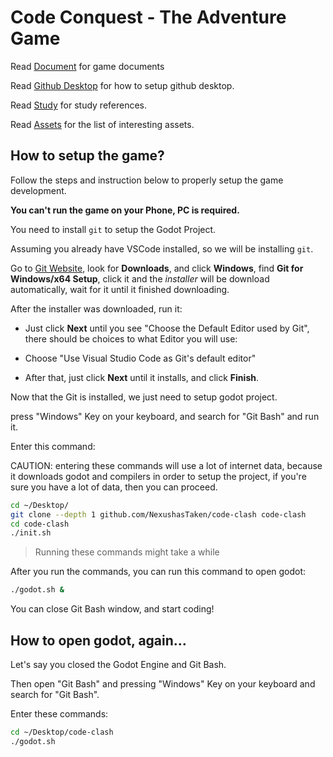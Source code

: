 # Code Conquest - The Adventure Game

Read [Document](./docs/README.md) for game documents

Read [Github Desktop](./docs/guide/git.md) for how to setup github desktop.

Read [Study](./docs/guide/study.md) for study references.

Read [Assets](./docs/assets/assets.md) for the list of interesting assets.

## How to setup the game?

Follow the steps and instruction below to properly setup the game development.

**You can't run the game on your Phone, PC is required.**

You need to install `git` to setup the Godot Project.

Assuming you already have VSCode installed, so we will be installing `git`.

Go to [Git Website](https://git-scm.com/downloads), look for **Downloads**, and click **Windows**, find **Git for Windows/x64 Setup**, click it and the *installer* will be download automatically, wait for it until it finished downloading.

After the installer was downloaded, run it:

- Just click **Next** until you see "Choose the Default Editor used by Git", there should be choices to what Editor you will use:

 - Choose "Use Visual Studio Code as Git's default editor"

 - After that, just click **Next** until it installs, and click **Finish**.

Now that the Git is installed, we just need to setup godot project.

press "Windows" Key on your keyboard, and search for "Git Bash" and run it.

Enter this command:

CAUTION: entering these commands will use a lot of internet data, because it downloads godot and compilers in order to setup the project, if you're sure you have a lot of data, then you can proceed.

```bash
cd ~/Desktop/
git clone --depth 1 github.com/NexushasTaken/code-clash code-clash
cd code-clash
./init.sh
```

> Running these commands might take a while

After you run the commands, you can run this command to open godot:

```bash
./godot.sh &
```

You can close Git Bash window, and start coding!

## How to open godot, again...

Let's say you closed the Godot Engine and Git Bash.

Then open "Git Bash" and pressing "Windows" Key on your keyboard and search for "Git Bash".

Enter these commands:

```bash
cd ~/Desktop/code-clash
./godot.sh
```

